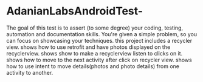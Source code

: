 # AdanianLabsAndroidTest-
The goal of this test is to assert (to some degree) your coding, testing, automation and documentation skills. You're given a simple problem, so you can focus on showcasing your techniques. 
this project includes a recycler view.
shows how to use retrofit and have photos displayed on the recyclerview.
shows show to make a recyclerview listen to clicks on it.
shows how to move to the next activity after click on recycler view.
shows how to use intent to move details(photos and photo details) from one activity to another.
